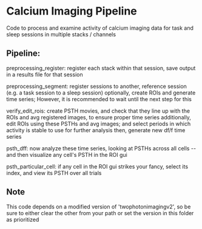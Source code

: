 # Calcium Imaging Pipeline

Code to process and examine activity of calcium imaging data for task and sleep sessions in multiple stacks / channels

## Pipeline:

preprocessing_register: register each stack within that session, save output in a results file for that session

preprocessing_segment: register sessions to another, reference session (e.g. a task session to a sleep session)
   optionally, create ROIs and generate time series; However, it is recommended to wait until the next step for this

verify_edit_rois: create PSTH movies, and check that they line up with the ROIs and avg registered images, to ensure proper time series
   additionally, edit ROIs using these PSTHs and avg images; and select periods in which activity is stable to use for further analysis
   then, generate new df/f time series

psth_dff: now analyze these time series, looking at PSTHs across all cells -- and then visualize any cell's PSTH in the ROI gui

psth_particular_cell: if any cell in the ROI gui strikes your fancy, select its index, and view its PSTH over all trials


## Note
This code depends on a modified version of 'twophotonimagingv2', so be sure to either clear the other from your path or set the version in this folder as prioritized









